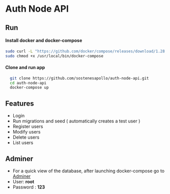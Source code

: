 
# Auth Node API

## Run

#### Install docker and docker-compose
```bash
sudo curl -L "https://github.com/docker/compose/releases/download/1.28.5/docker-compose-$(uname -s)-$(uname -m)" -o /usr/local/bin/docker-compose
sudo chmod +x /usr/local/bin/docker-compose
```

#### Clone and run app
```bash
  git clone https://github.com/sostenesapollo/auth-node-api.git
  cd auth-node-api
  docker-compose up
```

## Features

- Login
- Run migrations and seed ( automatically creates a test user )
- Register users
- Modify users
- Delete users
- List users


## Adminer

- For a quick view of the database, after launching docker-compose go to [Adminer](http://localhost:8080)
- User: **root**
- Password : **123**

